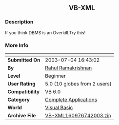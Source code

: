 ﻿<div align="center">

## VB\-XML


</div>

### Description

If you think DBMS is an Overkill.Try this!
 
### More Info
 


<span>             |<span>
---                |---
**Submitted On**   |2003-07-04 16:43:02
**By**             |[Rahul Ramakrishnan](https://github.com/Planet-Source-Code/PSCIndex/blob/master/ByAuthor/rahul-ramakrishnan.md)
**Level**          |Beginner
**User Rating**    |5.0 (10 globes from 2 users)
**Compatibility**  |VB 6\.0
**Category**       |[Complete Applications](https://github.com/Planet-Source-Code/PSCIndex/blob/master/ByCategory/complete-applications__1-27.md)
**World**          |[Visual Basic](https://github.com/Planet-Source-Code/PSCIndex/blob/master/ByWorld/visual-basic.md)
**Archive File**   |[VB\-XML160976742003\.zip](https://github.com/Planet-Source-Code/rahul-ramakrishnan-vb-xml__1-46644/archive/master.zip)








